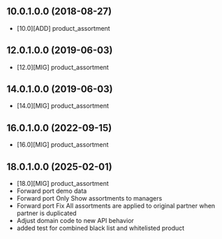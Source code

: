 ## 10.0.1.0.0 (2018-08-27)

- \[10.0\]\[ADD\] product_assortment

## 12.0.1.0.0 (2019-06-03)

- \[12.0\]\[MIG\] product_assortment

## 14.0.1.0.0 (2019-06-03)

- \[14.0\]\[MIG\] product_assortment

## 16.0.1.0.0 (2022-09-15)

- \[16.0\]\[MIG\] product_assortment

## 18.0.1.0.0 (2025-02-01)

- \[18.0\]\[MIG\] product_assortment
- Forward port demo data
- Forward port Only Show assortments to managers
- Forward port Fix All assortments are applied to original partner when partner is duplicated
- Adjust domain code to new API behavior
- added test for combined black list and whitelisted product
